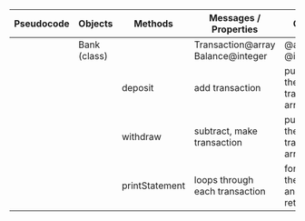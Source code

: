 Pseudocode | Objects  | Methods |Messages / Properties | Output
---- |---- | ---- | ---- | ----
|| Bank (class)|| Transaction@array Balance@integer| @array @integer
||| deposit | add transaction|push it to the transaction array
||| withdraw | subtract, make transaction| push it to the transaction array
||| printStatement | loops through each transaction | formats the string and returns all